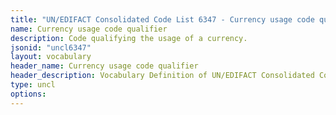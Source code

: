 ```yaml
---
title: "UN/EDIFACT Consolidated Code List 6347 - Currency usage code qualifier (20B) JSON-LD Vocabulary"
name: Currency usage code qualifier
description: Code qualifying the usage of a currency.
jsonid: "uncl6347"
layout: vocabulary
header_name: Currency usage code qualifier
header_description: Vocabulary Definition of UN/EDIFACT Consolidated Code List 6347 - Currency usage code qualifier (20B) semantics in HTML format. JSON-LD format is available at [uncl6347.jsonld](/vocabulary/uncl6347.jsonld)
type: uncl
options:
---
```

